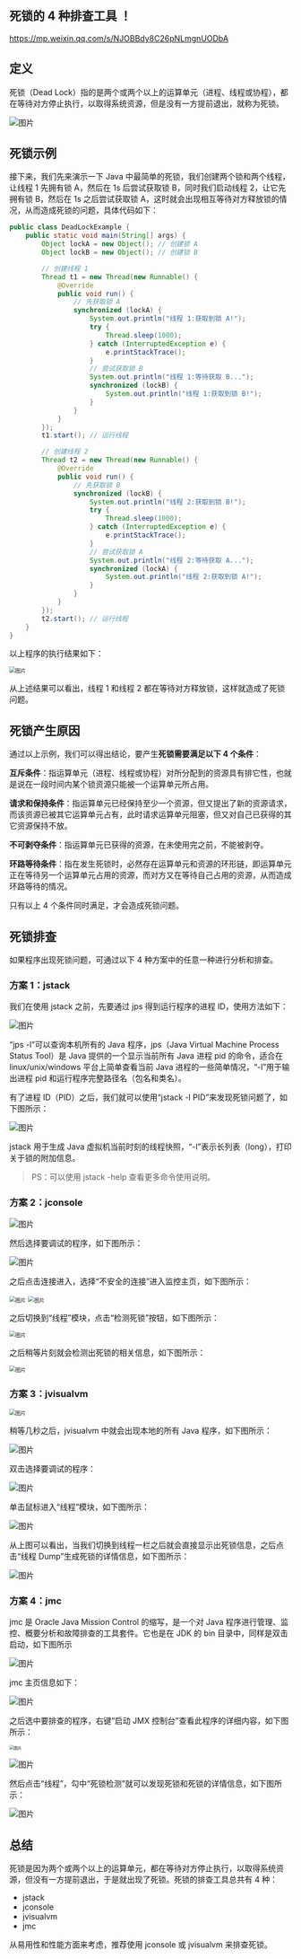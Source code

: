 ## 死锁的 4 种排查工具 ！

https://mp.weixin.qq.com/s/NJOBBdy8C26pNLmgnUODbA

## 定义

死锁（Dead Lock）指的是两个或两个以上的运算单元（进程、线程或协程），都在等待对方停止执行，以取得系统资源，但是没有一方提前退出，就称为死锁。

![图片](lock.assets/1)

## 死锁示例

接下来，我们先来演示一下 Java 中最简单的死锁，我们创建两个锁和两个线程，让线程 1 先拥有锁 A，然后在 1s 后尝试获取锁  B，同时我们启动线程 2，让它先拥有锁 B，然后在 1s 之后尝试获取锁  A，这时就会出现相互等待对方释放锁的情况，从而造成死锁的问题，具体代码如下：

```java
public class DeadLockExample {
    public static void main(String[] args) {
        Object lockA = new Object(); // 创建锁 A
        Object lockB = new Object(); // 创建锁 B

        // 创建线程 1
        Thread t1 = new Thread(new Runnable() {
            @Override
            public void run() {
                // 先获取锁 A
                synchronized (lockA) {
                    System.out.println("线程 1:获取到锁 A!");
                    try {
                        Thread.sleep(1000);
                    } catch (InterruptedException e) {
                        e.printStackTrace();
                    }
                    // 尝试获取锁 B
                    System.out.println("线程 1:等待获取 B...");
                    synchronized (lockB) {
                        System.out.println("线程 1:获取到锁 B!");
                    }
                }
            }
        });
        t1.start(); // 运行线程

        // 创建线程 2
        Thread t2 = new Thread(new Runnable() {
            @Override
            public void run() {
                // 先获取锁 B
                synchronized (lockB) {
                    System.out.println("线程 2:获取到锁 B!");
                    try {
                        Thread.sleep(1000);
                    } catch (InterruptedException e) {
                        e.printStackTrace();
                    }
                    // 尝试获取锁 A
                    System.out.println("线程 2:等待获取 A...");
                    synchronized (lockA) {
                        System.out.println("线程 2:获取到锁 A!");
                    }
                }
            }
        });
        t2.start(); // 运行线程
    }
}
```

以上程序的执行结果如下：

<img src="lock.assets/2" alt="图片" style="zoom:67%;" />

从上述结果可以看出，线程 1 和线程 2 都在等待对方释放锁，这样就造成了死锁问题。

## 死锁产生原因

通过以上示例，我们可以得出结论，要产生**死锁需要满足以下 4 个条件**：

**互斥条件**：指运算单元（进程、线程或协程）对所分配到的资源具有排它性，也就是说在一段时间内某个锁资源只能被一个运算单元所占用。

**请求和保持条件**：指运算单元已经保持至少一个资源，但又提出了新的资源请求，而该资源已被其它运算单元占有，此时请求运算单元阻塞，但又对自己已获得的其它资源保持不放。

**不可剥夺条件**：指运算单元已获得的资源，在未使用完之前，不能被剥夺。

**环路等待条件**：指在发生死锁时，必然存在运算单元和资源的环形链，即运算单元正在等待另一个运算单元占用的资源，而对方又在等待自己占用的资源，从而造成环路等待的情况。

只有以上 4 个条件同时满足，才会造成死锁问题。

## 死锁排查

如果程序出现死锁问题，可通过以下 4 种方案中的任意一种进行分析和排查。

### **方案 1：jstack**

我们在使用 jstack 之前，先要通过 jps 得到运行程序的进程 ID，使用方法如下：

![图片](lock.assets/3)

“jps -l”可以查询本机所有的 Java 程序，jps（Java Virtual Machine Process Status Tool）是  Java 提供的一个显示当前所有 Java 进程 pid 的命令，适合在 linux/unix/windows 平台上简单查看当前 Java  进程的一些简单情况，“-l”用于输出进程 pid 和运行程序完整路径名（包名和类名）。

有了进程 ID（PID）之后，我们就可以使用“jstack -l PID”来发现死锁问题了，如下图所示：

![图片](lock.assets/4)

jstack 用于生成 Java 虚拟机当前时刻的线程快照，“-l”表示长列表（long），打印关于锁的附加信息。

> PS：可以使用 jstack -help 查看更多命令使用说明。

### **方案 2：jconsole**

![图片](lock.assets/5)

然后选择要调试的程序，如下图所示：

![图片](lock.assets/6)

之后点击连接进入，选择“不安全的连接”进入监控主页，如下图所示：

<img src="lock.assets/7" alt="图片" style="zoom:67%;" />

<img src="lock.assets/8" alt="图片" style="zoom:67%;" />

之后切换到“线程”模块，点击“检测死锁”按钮，如下图所示：

<img src="lock.assets/9" alt="图片" style="zoom:67%;" />

之后稍等片刻就会检测出死锁的相关信息，如下图所示：

<img src="lock.assets/10" alt="图片" style="zoom:67%;" />

### **方案 3：jvisualvm**

<img src="lock.assets/11" alt="图片" style="zoom:67%;" />

稍等几秒之后，jvisualvm 中就会出现本地的所有 Java 程序，如下图所示：

![图片](lock.assets/12)

双击选择要调试的程序：

![图片](lock.assets/13)

单击鼠标进入“线程”模块，如下图所示：

![图片](lock.assets/14)

从上图可以看出，当我们切换到线程一栏之后就会直接显示出死锁信息，之后点击“线程 Dump”生成死锁的详情信息，如下图所示：

![图片](lock.assets/15)

### **方案 4：jmc**

jmc 是 Oracle Java Mission Control 的缩写，是一个对 Java 程序进行管理、监控、概要分析和故障排查的工具套件。它也是在 JDK 的 bin 目录中，同样是双击启动，如下图所示

![图片](lock.assets/16)

jmc 主页信息如下：

![图片](lock.assets/17)

之后选中要排查的程序，右键“启动 JMX 控制台”查看此程序的详细内容，如下图所示：

<img src="lock.assets/18" alt="图片" style="zoom: 50%;" />

![图片](lock.assets/19)

然后点击“线程”，勾中“死锁检测”就可以发现死锁和死锁的详情信息，如下图所示：

![图片](lock.assets/20)

## 总结

死锁是因为两个或两个以上的运算单元，都在等待对方停止执行，以取得系统资源，但没有一方提前退出，于是就出现了死锁。死锁的排查工具总共有 4 种：

- jstack
- jconsole
- jvisualvm
- jmc

从易用性和性能方面来考虑，推荐使用 jconsole 或 jvisualvm 来排查死锁。
